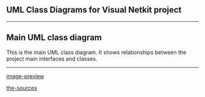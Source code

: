## UML Class Diagrams for Visual Netkit project ##

---

## Main UML class diagram ##
This is the main UML class diagram. It shows relationships between the project main interfaces and classes.

---

[image-preview](http://visual-netkit.googlecode.com/svn/wiki/UML-umbrello/images_export/dcd.png)

[the-sources](http://code.google.com/p/visual-netkit/source/browse/wiki/UML-umbrello/)